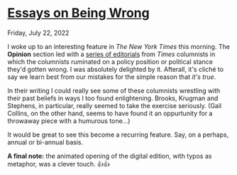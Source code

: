 # [Essays on Being Wrong](/essays-on-being-wrong)
<div class=post-date>Friday, July 22, 2022</div>

I woke up to an interesting feature in *The New York Times* this morning. The **Opinion** section led with a [series of editorials](https://www.nytimes.com/interactive/2022/07/21/opinion/nyt-columnists-i-was-wrong.html) from *Times* columnists in which the columnists ruminated on a policy position or political stance they'd gotten wrong. I was absolutely delighted by it. Afterall, it's cliché to say we learn best from our mistakes for the simple reason that *it's true*.

In their writing I could really see some of these columnists wrestling with their past beliefs in ways I too found enlightening. Brooks, Krugman and Stephens, in particular, really seemed to take the exercise seriously. (Gail Collins, on the other hand, seems to have found it an oppurtunity for a throwaway piece with a humurous tone...)

It would be great to see this become a recurring feature. Say, on a perhaps, annual or bi-annual basis.

**A final note:** the animated opening of the digital edition, with typos as metaphor, was a clever touch. 👍👍

